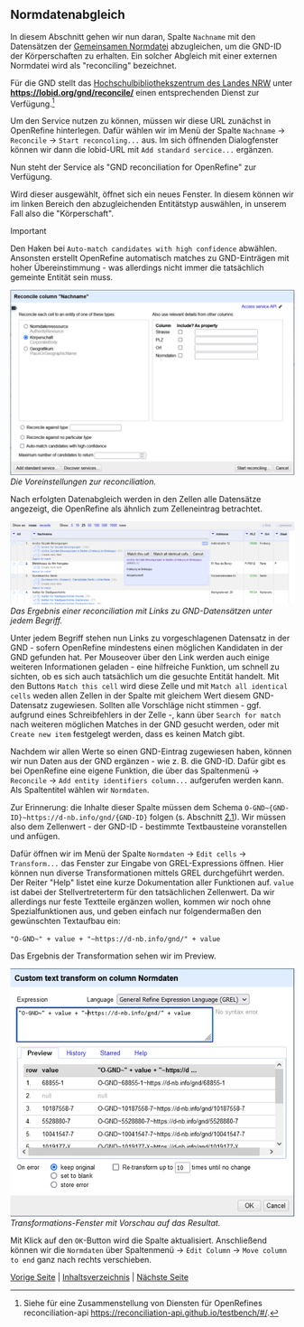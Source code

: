 ## Normdatenabgleich

In diesem Abschnitt gehen wir nun daran, Spalte `Nachname` mit den Datensätzen der [Gemeinsamen Normdatei](https://www.dnb.de/DE/Professionell/Standardisierung/GND/gnd_node) abzugleichen, um die GND-ID der Körperschaften zu erhalten. 
Ein solcher Abgleich mit einer externen Normdatei wird als "reconciling" bezeichnet.

Für die GND stellt das [Hochschulbibliothekszentrum des Landes NRW](https://www.hbz-nrw.de/produkte/linked-open-data) unter **https://lobid.org/gnd/reconcile/** einen entsprechenden Dienst zur Verfügung.[^2]

Um den Service nutzen zu können, müssen wir diese URL zunächst in OpenRefine hinterlegen.
Dafür wählen wir im Menü der Spalte `Nachname` -> `Reconcile` -> `Start reconcoling...` aus.
Im sich öffnenden Dialogfenster können wir dann die lobid-URL mit `Add standard sercice...` ergänzen.

Nun steht der Service als "GND reconciliation for OpenRefine" zur Verfügung.

Wird dieser ausgewählt, öffnet sich ein neues Fenster.
In diesem können wir im linken Bereich den abzugleichenden Entitätstyp auswählen, in unserem Fall also die "Körperschaft".

> [!IMPORTANT] 
> Den Haken bei `Auto-match candidates with high confidence` abwählen.
> Ansonsten erstellt OpenRefine automatisch matches zu GND-Einträgen mit hoher Übereinstimmung - was allerdings nicht immer die tatsächlich gemeinte Entität sein muss.

![Reconciliation Detailfenster](../images/Reconciliation_window.png)
*Die Voreinstellungen zur reconciliation.*

Nach erfolgten Datenabgleich werden in den Zellen alle Datensätze angezeigt, die OpenRefine als ähnlich zum Zelleneintrag betrachtet.

![Anzeige des Reconciliation-Ergebnis](../images/Reconciliation.png)
*Das Ergebnis einer reconciliation mit Links zu GND-Datensätzen unter jedem Begriff.*

Unter jedem Begriff stehen nun Links zu vorgeschlagenen Datensatz in der GND - sofern OpenRefine mindestens einen möglichen Kandidaten in der GND gefunden hat.
Per Mouseover über den Link werden auch einige weiteren Informationen geladen - eine hilfreiche Funktion, um schnell zu sichten, ob es sich auch tatsächlich um die gesuchte Entität handelt.
Mit den Buttons `Match this cell` wird diese Zelle und mit `Match all identical cells` weden allen Zellen in der Spalte mit gleichem Wert diesem GND-Datensatz zugewiesen.
Sollten alle Vorschläge nicht stimmen - ggf. aufgrund eines Schreibfehlers in der Zelle -, kann über `Search for match` nach weiteren möglichen Matches in der GND gesucht werden, oder mit `Create new item` festgelegt werden, dass es keinen Match gibt.

Nachdem wir allen Werte so einen GND-Eintrag zugewiesen haben, können wir nun Daten aus der GND ergänzen - wie z. B. die GND-ID.
Dafür gibt es bei OpenRefine eine eigene Funktion, die über das Spaltenmenü -> `Reconcile` -> `Add entity identifiers column...` aufgerufen werden kann.
Als Spaltentitel wählen wir `Normdaten`.

Zur Erinnerung: die Inhalte dieser Spalte müssen dem Schema `O-GND~{GND-ID}~https://d-nb.info/gnd/{GND-ID}` folgen (s. Abschnitt [2.1](2_1_IMDAS-Import.md)).
Wir müssen also dem Zellenwert - der GND-ID - bestimmte Textbausteine voranstellen und anfügen. 

Dafür öffnen wir im Menü der Spalte `Normdaten` -> `Edit cells` -> `Transform...` das Fenster zur Eingabe von GREL-Expressions öffnen. 
Hier können nun diverse Transformationen mittels GREL durchgeführt werden.
Der Reiter "Help" listet eine kurze Dokumentation aller Funktionen auf.
`value` ist dabei der Stellvertreterterm für den tatsächlichen Zellenwert.
Da wir allerdings nur feste Textteile ergänzen wollen, kommen wir noch ohne Spezialfunktionen aus, und geben einfach nur folgendermaßen den gewünschten Textaufbau ein:

`"O-GND~" + value + "~https://d-nb.info/gnd/" + value`

Das Ergebnis der Transformation sehen wir im Preview. 

![Custom text transform](../images/Transforming.png)
*Transformations-Fenster mit Vorschau auf das Resultat.*

Mit Klick auf den `OK`-Button wird die Spalte aktualisiert.
Anschließend können wir die `Normdaten` über Spaltenmenü -> `Edit Column` -> `Move column to end` ganz nach rechts verschieben.

[^2]: Siehe für eine Zusammenstellung von Diensten für OpenRefines reconciliation-api https://reconciliation-api.github.io/testbench/#/.

[Vorige Seite](./2_4_Informationen_aufteilen.md) | [Inhaltsverzeichnis](../README.md) | [Nächste Seite](./2_6_Thesauruspfade_ergänzen.md)